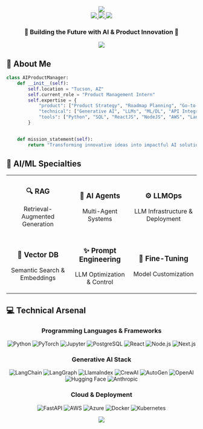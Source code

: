 <div align="center">
  <img src="https://capsule-render.vercel.app/api?type=waving&color=0:3B82F6,100:10B981&height=200&section=header&text=Hrithik%20Koduri&fontSize=50&fontColor=FFFFFF&animation=fadeIn&fontAlignY=40&desc=AI%20Product%20Manager%20|%20Tech%20Innovator&descSize=20&descAlignY=55"/>
</div>

<div align="center">
  <a href="mailto:hrithikkoduri18@gmail.com">
    <img src="https://img.shields.io/badge/Gmail-EA4335.svg?style=for-the-badge&logo=Gmail&logoColor=white"/>
  </a>
  <a href="https://linkedin.com/in/hrithikkoduri">
    <img src="https://img.shields.io/badge/LinkedIn-0A66C2.svg?style=for-the-badge&logo=LinkedIn&logoColor=white"/>
  </a>
  <a href="https://www.hrithikkoduri.com/">
    <img src="https://img.shields.io/badge/Portfolio-FF3E00.svg?style=for-the-badge&logo=Safari&logoColor=white"/>
  </a>
</div>

<div align="center">
  <h3>💫 Building the Future with AI & Product Innovation 💫</h3>
</div>

<div align="center">
  <img src="https://readme-typing-svg.demolab.com?font=Fira+Code&size=22&duration=3000&pause=1000&color=3B82F6&center=true&vCenter=true&multiline=true&repeat=false&random=false&width=500&height=100&lines=Turning+Coffee+into+AI+Solutions;One+Model+at+a+Time+☕" />
</div>


## 🚀 About Me

```python
class AIProductManager:
    def __init__(self):
        self.location = "Tucson, AZ"
        self.current_role = "Product Management Intern"
        self.expertise = {
            "product": ["Product Strategy", "Roadmap Planning", "Go-to-Market"],
            "technical": ["Generative AI", "LLMs", "ML/DL", "API Integration"],
            "tools": ["Python", "SQL", "ReactJS", "NodeJS", "AWS", "Langchain"]
        }
        

    def mission_statement(self):
        return "Transforming innovative ideas into impactful AI solutions"
```

## 🤖 AI/ML Specialties

<div align="center">
  <table>
    <tr>
      <td align="center">
        <div>
          <h3>🔍 RAG</h3>
          <p>Retrieval-Augmented Generation</p>
        </div>
      </td>
      <td align="center">
        <div>
          <h3>🤝 AI Agents</h3>
          <p>Multi-Agent Systems</p>
        </div>
      </td>
      <td align="center">
        <div>
          <h3>⚙️ LLMOps</h3>
          <p>LLM Infrastructure & Deployment</p>
        </div>
      </td>
    </tr>
    <tr>
      <td align="center">
        <div>
          <h3>🎯 Vector DB</h3>
          <p>Semantic Search & Embeddings</p>
        </div>
      </td>
      <td align="center">
        <div>
          <h3>✨ Prompt Engineering</h3>
          <p>LLM Optimization & Control</p>
        </div>
      </td>
      <td align="center">
        <div>
          <h3>🧠 Fine-Tuning</h3>
          <p>Model Customization</p>
        </div>
      </td>
    </tr>
  </table>
</div>



## 💻 Technical Arsenal

<div align="center">

### Programming Languages & Frameworks
![Python](https://img.shields.io/badge/Python-3776AB?style=for-the-badge&logo=python&logoColor=white)
![PyTorch](https://img.shields.io/badge/PyTorch-EE4C2C?style=for-the-badge&logo=pytorch&logoColor=white)
![Jupyter](https://img.shields.io/badge/Jupyter-F37626?style=for-the-badge&logo=jupyter&logoColor=white)
![PostgreSQL](https://img.shields.io/badge/PostgreSQL-4479A1?style=for-the-badge&logo=postgresql&logoColor=white)
![React](https://img.shields.io/badge/React-61DAFB?style=for-the-badge&logo=react&logoColor=black)
![Node.js](https://img.shields.io/badge/Node.js-339933?style=for-the-badge&logo=nodedotjs&logoColor=white)
![Next.js](https://img.shields.io/badge/Next.js-000000?style=for-the-badge&logo=nextdotjs&logoColor=white)



### Generative AI Stack
![LangChain](https://img.shields.io/badge/LangChain-121212?style=for-the-badge&logo=chainlink&logoColor=white)
![LangGraph](https://img.shields.io/badge/LangGraph-4B0082?style=for-the-badge&logo=graph&logoColor=white)
![LlamaIndex](https://img.shields.io/badge/LlamaIndex-FF6B6B?style=for-the-badge&logo=meta&logoColor=white)
![CrewAI](https://img.shields.io/badge/CrewAI-00BFFF?style=for-the-badge&logo=robot&logoColor=white)
![AutoGen](https://img.shields.io/badge/AutoGen-9370DB?style=for-the-badge&logo=autoprefixer&logoColor=white)
![OpenAI](https://img.shields.io/badge/OpenAI-412991?style=for-the-badge&logo=openai&logoColor=white)
![Hugging Face](https://img.shields.io/badge/Hugging%20Face-FFD21E?style=for-the-badge&logo=huggingface&logoColor=black)
![Anthropic](https://img.shields.io/badge/Anthropic-000000?style=for-the-badge&logo=anthropic&logoColor=white)


### Cloud & Deployment
![FastAPI](https://img.shields.io/badge/FastAPI-009688?style=for-the-badge&logo=fastapi&logoColor=white)
![AWS](https://img.shields.io/badge/AWS-232F3E?style=for-the-badge&logo=amazon-aws&logoColor=white)
![Azure](https://img.shields.io/badge/Azure-0089D6?style=for-the-badge&logo=microsoft-azure&logoColor=white)
![Docker](https://img.shields.io/badge/Docker-2496ED?style=for-the-badge&logo=docker&logoColor=white)
![Kubernetes](https://img.shields.io/badge/Kubernetes-326CE5?style=for-the-badge&logo=kubernetes&logoColor=white)

</div>


<div align="center">
  <img src="https://capsule-render.vercel.app/api?type=waving&color=0:10B981,100:3B82F6&height=100&section=footer"/>
</div>
